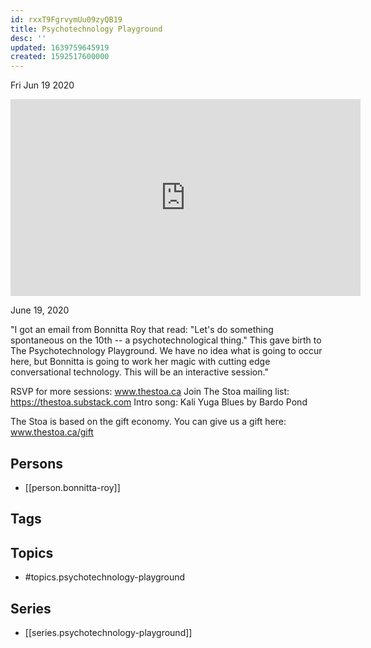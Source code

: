 ```yaml
---
id: rxxT9FgrvymUu09zyQB19
title: Psychotechnology Playground
desc: ''
updated: 1639759645919
created: 1592517600000
---
```





Fri Jun 19 2020

<iframe width="560" height="315" src="https://www.youtube.com/embed/QrUSPekFyRw" title="Psychotechnology Playground w/ Bonnitta Roy (June 19, 2020)" frameborder="0" allow="accelerometer; autoplay; clipboard-write; encrypted-media; gyroscope; picture-in-picture" allowfullscreen ></iframe>

June 19, 2020

"I got an email from Bonnitta Roy that read: "Let's do something spontaneous on the 10th -- a psychotechnological thing." This gave birth to The Psychotechnology Playground. We have no idea what is going to occur here, but Bonnitta is going to work her magic with cutting edge conversational technology. This will be an interactive session."

RSVP for more sessions: www.thestoa.ca
Join The Stoa mailing list: https://thestoa.substack.com
Intro song: Kali Yuga Blues by Bardo Pond

The Stoa is based on the gift economy. You can give us a gift here: www.thestoa.ca/gift

## Persons

- [[person.bonnitta-roy]]

## Tags



## Topics

- #topics.psychotechnology-playground

## Series

- [[series.psychotechnology-playground]]

